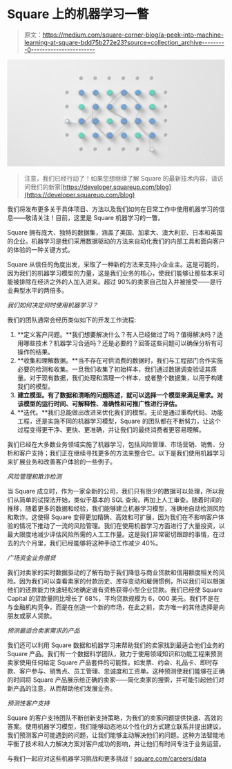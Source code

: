 # Square 上的机器学习一瞥

> 原文：<https://medium.com/square-corner-blog/a-peek-into-machine-learning-at-square-bdd75b272e23?source=collection_archive---------0----------------------->

![](img/bfef8df89dc6408902b9d90011ca85b2.png)

> 注意，我们已经行动了！如果您想继续了解 Square 的最新技术内容，请访问我们的新家[https://developer.squareup.com/blog](https://developer.squareup.com/blog)

我们将发布更多关于具体项目、方法以及我们如何在日常工作中使用机器学习的信息——敬请关注！目前，这里是 Square 机器学习的一瞥。

Square 拥有庞大、独特的数据集，涵盖了美国、加拿大、澳大利亚、日本和英国的企业。机器学习是我们采用数据驱动的方法来自动化我们的内部工具和面向客户的体验的一种关键方式。

Square 从信任的角度出发，采取了一种新的方法来支持小企业主。这是可能的，因为我们的机器学习模型的力量，这是我们业务的核心，使我们能够让那些本来可能被排除在经济之外的人加入进来。超过 90%的卖家自己加入并被接受——是行业典型水平的两倍多。

*我们如何决定何时使用机器学习？*

我们的团队通常会经历类似如下的开发工作流程:

1.  **定义客户问题。**我们想要解决什么？有人已经做过了吗？值得解决吗？适用哪些技术？机器学习合适吗？还是必要的？回答这些问题可以确保分析有可操作的结果。
2.  **收集和理解数据。**当不存在可供消费的数据时，我们与工程部门合作实施必要的检测和收集。一旦我们收集了初始样本，我们通过数据调查验证其质量。对于现有数据，我们处理和清理一个样本，或者整个数据集，以用于构建我们的模型。
3.  **建立模型。有了数据和清晰的问题陈述，就可以选择一个模型来满足需求。对该模型的运行时间、可解释性、准确性和可推广性进行评估。**
4.  **迭代。**我们总能做出改进来优化我们的模型。无论是通过重构代码、功能工程，还是实施不同的机器学习模型，Square 的团队都在不断努力，让这个过程变得更干净、更快、更准确，并让我们的最终消费者更容易理解。

我们已经在大多数业务领域实施了机器学习，包括风险管理、市场营销、销售、分析和客户支持；我们正在继续寻找更多的方法来整合它。以下是我们使用机器学习来扩展业务和改善客户体验的一些例子。

*风险管理和欺诈检测*

当 Square 成立时，作为一家全新的公司，我们只有很少的数据可以处理，所以我们从简单的试探法开始，类似于基本的 SQL 查询，再加上人工审查。随着时间的推移，随着更多的数据和经验，我们能够建立机器学习模型，准确地自动检测风险和欺诈。这使得 Square 变得更加精确、高效和可扩展，因为我们在不影响客户体验的情况下推动了一流的风险管理。我们在使用机器学习方面进行了大量投资，以最大限度地减少评估风险所需的人工工作量。这是我们非常密切跟踪的事情，在过去的六个月里，我们已经能够将这种手动工作减少 40%。

*广场资金业务借贷*

我们对卖家的实时数据驱动的了解有助于我们降低与商业贷款和信用额度相关的风险。因为我们可以查看卖家的付款历史、库存变动和雇佣惯例，所以我们可以根据他们的还款能力快速轻松地确定谁有资格获得小型企业贷款。我们已经使 Square Capital 的贷款量同比增长了 68%，平均贷款规模为 6，000 美元。我们不是在与金融机构竞争，而是在创造一个新的市场，在此之前，卖方唯一的其他选择是向朋友或家人贷款。

*预测最适合卖家需求的产品*

我们还可以利用 Square 数据和机器学习来帮助我们的卖家找到最适合他们业务的 Square 产品。我们有一个数据科学团队，致力于使用领域知识和功能工程来预测卖家使用任何给定 Square 产品套件的可能性，如发票、约会、礼品卡、即时存款、客户参与、销售点、员工管理、忠诚度和工资单。这种预测使我们能够在正确的时间将 Square 产品展示给正确的卖家——简化卖家的搜索，并可能引起他们对新产品的注意，从而帮助他们发展业务。

*预测性客户支持*

Square 的客户支持团队不断创新支持策略，为我们的卖家问题提供快速、高效的答案。使用机器学习模型，我们能够动态地以个性化的方式建立联系并提出建议。我们预测客户可能遇到的问题，让我们能够主动解决他们的问题。这种方法智能地平衡了技术和人力解决方案对客户成功的影响，并让他们有时间专注于业务运营。

与我们一起应对这些机器学习挑战和更多挑战！[square.com/careers/data](https://squareup.com/careers/data)